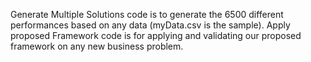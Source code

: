 Generate Multiple Solutions code is to generate the 6500 different performances based on any data (myData.csv is the sample). 
Apply proposed Framework code is for applying and validating our proposed framework on any new business problem.
